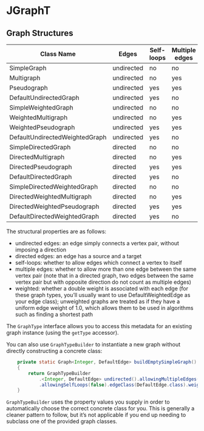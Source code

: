 # JGraphT

## Graph Structures

| Class Name                     | Edges      | Self-loops | Multiple edges | Weighted |
|--------------------------------|------------|------------|----------------|----------|
| SimpleGraph                    | undirected | no         | no             | no       |
| Multigraph                     | undirected | no         | yes            | no       |  
| Pseudograph                    | undirected | yes        | yes            | no       |
| DefaultUndirectedGraph         | undirected | yes        | no             | no       |
| SimpleWeightedGraph            | undirected | no         | no             | yes      |
| WeightedMultigraph             | undirected | no         | yes            | yes      |
| WeightedPseudograph            | undirected | yes        | yes            | yes      |
| DefaultUndirectedWeightedGraph | undirected | yes        | no             | yes      |
| SimpleDirectedGraph            | directed   | no         | no             | no       |
| DirectedMultigraph             | directed   | no         | yes            | no       |
| DirectedPseudograph            | directed   | yes        | yes            | no       |
| DefaultDirectedGraph           | directed   | yes        | no             | no       |
| SimpleDirectedWeightedGraph    | directed   | no         | no             | yes      |
| DirectedWeightedMultigraph     | directed   | no         | yes            | yes      |
| DirectedWeightedPseudograph    | directed   | yes        | yes            | yes      |
| DefaultDirectedWeightedGraph   | directed   | yes        | no             | yes      |

The structural properties are as follows:

- undirected edges: an edge simply connects a vertex pair, without imposing a direction
- directed edges: an edge has a source and a target
- self-loops: whether to allow edges which connect a vertex to itself
- multiple edges: whether to allow more than one edge between the same vertex pair (note that in a directed graph, two edges between the same vertex pair but with opposite direction do not count as multiple edges)
- weighted: whether a double weight is associated with each edge (for these graph types, you’ll usually want to use DefaultWeightedEdge as your edge class); unweighted graphs are treated as if they have a uniform edge weight of 1.0, which allows them to be used in algorithms such as finding a shortest path

The `GraphType` interface allows you to access this metadata for an existing graph instance (using the `getType` accessor).

You can also use `GraphTypeBuilder` to instantiate a new graph without directly constructing a concrete class:

```java
    private static Graph<Integer, DefaultEdge> buildEmptySimpleGraph()
    {
        return GraphTypeBuilder
            .<Integer, DefaultEdge> undirected().allowingMultipleEdges(false)
            .allowingSelfLoops(false).edgeClass(DefaultEdge.class).weighted(false).buildGraph();
    }
```

`GraphTypeBuilder` uses the property values you supply in order to automatically choose the correct concrete class for you. This is generally a cleaner pattern to follow, but it’s not applicable if you end up needing to subclass one of the provided graph classes.

